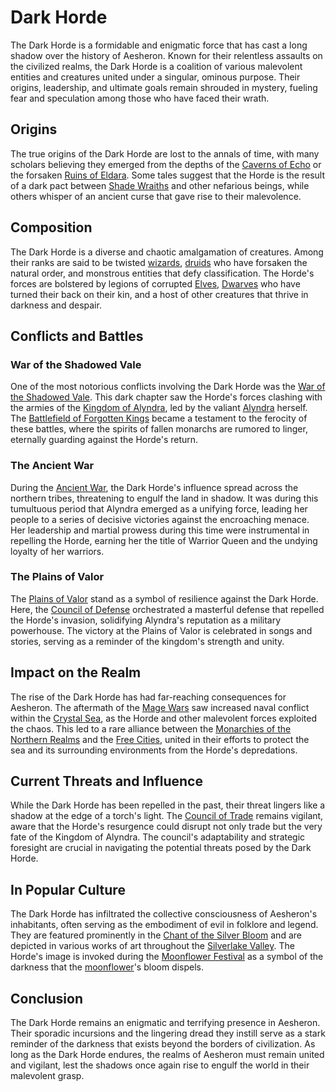 # Dark Horde

The Dark Horde is a formidable and enigmatic force that has cast a long shadow over the history of Aesheron. Known for their relentless assaults on the civilized realms, the Dark Horde is a coalition of various malevolent entities and creatures united under a singular, ominous purpose. Their origins, leadership, and ultimate goals remain shrouded in mystery, fueling fear and speculation among those who have faced their wrath.

## Origins

The true origins of the Dark Horde are lost to the annals of time, with many scholars believing they emerged from the depths of the [Caverns of Echo](Caverns%20of%20Echo.md) or the forsaken [Ruins of Eldara](Ruins%20of%20Eldara.md). Some tales suggest that the Horde is the result of a dark pact between [Shade Wraiths](Shade%20Wraiths.md) and other nefarious beings, while others whisper of an ancient curse that gave rise to their malevolence.

## Composition

The Dark Horde is a diverse and chaotic amalgamation of creatures. Among their ranks are said to be twisted [wizards](Wizards.md), [druids](Druids.md) who have forsaken the natural order, and monstrous entities that defy classification. The Horde's forces are bolstered by legions of corrupted [Elves](Elf.md), [Dwarves](Dwarves.md) who have turned their back on their kin, and a host of other creatures that thrive in darkness and despair.

## Conflicts and Battles

### War of the Shadowed Vale

One of the most notorious conflicts involving the Dark Horde was the [War of the Shadowed Vale](War%20of%20the%20Shadowed%20Vale.md). This dark chapter saw the Horde's forces clashing with the armies of the [Kingdom of Alyndra](Kingdom%20of%20Alyndra.md), led by the valiant [Alyndra](Alyndra.md) herself. The [Battlefield of Forgotten Kings](Battlefield%20of%20Forgotten%20Kings.md) became a testament to the ferocity of these battles, where the spirits of fallen monarchs are rumored to linger, eternally guarding against the Horde's return.

### The Ancient War

During the [Ancient War](Ancient%20War.md), the Dark Horde's influence spread across the northern tribes, threatening to engulf the land in shadow. It was during this tumultuous period that Alyndra emerged as a unifying force, leading her people to a series of decisive victories against the encroaching menace. Her leadership and martial prowess during this time were instrumental in repelling the Horde, earning her the title of Warrior Queen and the undying loyalty of her warriors.

### The Plains of Valor

The [Plains of Valor](Plains%20of%20Valor.md) stand as a symbol of resilience against the Dark Horde. Here, the [Council of Defense](Council%20of%20Defense.md) orchestrated a masterful defense that repelled the Horde's invasion, solidifying Alyndra's reputation as a military powerhouse. The victory at the Plains of Valor is celebrated in songs and stories, serving as a reminder of the kingdom's strength and unity.

## Impact on the Realm

The rise of the Dark Horde has had far-reaching consequences for Aesheron. The aftermath of the [Mage Wars](Mage%20Wars.md) saw increased naval conflict within the [Crystal Sea](Crystal%20Sea.md), as the Horde and other malevolent forces exploited the chaos. This led to a rare alliance between the [Monarchies of the Northern Realms](Monarchies%20of%20the%20Northern%20Realms.md) and the [Free Cities](Free%20Cities.md), united in their efforts to protect the sea and its surrounding environments from the Horde's depredations.

## Current Threats and Influence

While the Dark Horde has been repelled in the past, their threat lingers like a shadow at the edge of a torch's light. The [Council of Trade](Council%20of%20Trade.md) remains vigilant, aware that the Horde's resurgence could disrupt not only trade but the very fate of the Kingdom of Alyndra. The council's adaptability and strategic foresight are crucial in navigating the potential threats posed by the Dark Horde.

## In Popular Culture

The Dark Horde has infiltrated the collective consciousness of Aesheron's inhabitants, often serving as the embodiment of evil in folklore and legend. They are featured prominently in the [Chant of the Silver Bloom](Chant%20of%20the%20Silver%20Bloom.md) and are depicted in various works of art throughout the [Silverlake Valley](Silverlake%20Valley.md). The Horde's image is invoked during the [Moonflower Festival](Moonflower%20Festival.md) as a symbol of the darkness that the [moonflower](Moonflower.md)'s bloom dispels.

## Conclusion

The Dark Horde remains an enigmatic and terrifying presence in Aesheron. Their sporadic incursions and the lingering dread they instill serve as a stark reminder of the darkness that exists beyond the borders of civilization. As long as the Dark Horde endures, the realms of Aesheron must remain united and vigilant, lest the shadows once again rise to engulf the world in their malevolent grasp.